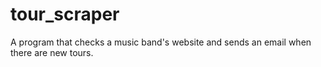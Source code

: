 # tour_scraper
A program that checks a music band's website and sends an email when there are new tours.
